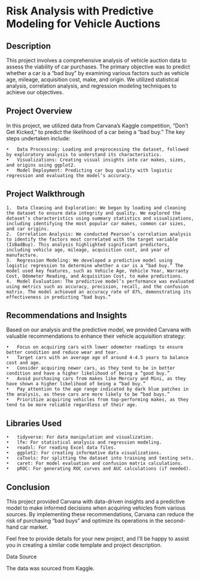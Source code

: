 <h1>Risk Analysis with Predictive Modeling for Vehicle Auctions </h1>

<h2>Description</h2>

This project involves a comprehensive analysis of vehicle auction data to assess the viability of car purchases. The primary objective was to predict whether a car is a “bad buy” by examining various factors such as vehicle age, mileage, acquisition cost, make, and origin. We utilized statistical analysis, correlation analysis, and regression modeling techniques to achieve our objectives.

<h2>Project Overview</h2>

In this project, we utilized data from Carvana’s Kaggle competition, “Don’t Get Kicked,” to predict the likelihood of a car being a “bad buy.” The key steps undertaken include:

	•	Data Processing: Loading and preprocessing the dataset, followed by exploratory analysis to understand its characteristics.
	•	Visualizations: Creating visual insights into car makes, sizes, and origins using ggplot2.
	•	Model Deployment: Predicting car buy quality with logistic regression and evaluating the model’s accuracy.

<h2>Project Walkthrough</h2>

	1.	Data Cleaning and Exploration: We began by loading and cleaning the dataset to ensure data integrity and quality. We explored the dataset’s characteristics using summary statistics and visualizations, including identifying the most popular car makes, common car sizes, and car origins.
	2.	Correlation Analysis: We conducted Pearson’s correlation analysis to identify the factors most correlated with the target variable (IsBadBuy). This analysis highlighted significant predictors, including vehicle age, mileage, acquisition cost, and year of manufacture.
	3.	Regression Modeling: We developed a predictive model using logistic regression to determine whether a car is a “bad buy.” The model used key features, such as Vehicle Age, Vehicle Year, Warranty Cost, Odometer Reading, and Acquisition Cost, to make predictions.
	4.	Model Evaluation: The predictive model’s performance was evaluated using metrics such as accuracy, precision, recall, and the confusion matrix. The model achieved an accuracy rate of 87%, demonstrating its effectiveness in predicting “bad buys.”

<h2>Recommendations and Insights</h2>

Based on our analysis and the predictive model, we provided Carvana with valuable recommendations to enhance their vehicle acquisition strategy:

	•	Focus on acquiring cars with lower odometer readings to ensure better condition and reduce wear and tear.
	•	Target cars with an average age of around 4-4.5 years to balance cost and age.
	•	Consider acquiring newer cars, as they tend to be in better condition and have a higher likelihood of being a “good buy.”
	•	Avoid purchasing cars from makes like Mercury and Mini, as they have shown a higher likelihood of being a “bad buy.”
	•	Pay attention to the age range indicated by dark blue patches in the analysis, as these cars are more likely to be “bad buys.”
	•	Prioritize acquiring vehicles from top-performing makes, as they tend to be more reliable regardless of their age.

<h2>Libraries Used</h2>

	•	tidyverse: For data manipulation and visualization.
	•	lfe: For statistical analysis and regression modeling.
	•	readxl: For reading Excel data files.
	•	ggplot2: For creating informative data visualizations.
	•	caTools: For splitting the dataset into training and testing sets.
	•	caret: For model evaluation and confusion matrix calculations.
	•	pROC: For generating ROC curves and AUC calculations (if needed).

<h2>Conclusion</h2>

This project provided Carvana with data-driven insights and a predictive model to make informed decisions when acquiring vehicles from various sources. By implementing these recommendations, Carvana can reduce the risk of purchasing “bad buys” and optimize its operations in the second-hand car market.

Feel free to provide details for your new project, and I’ll be happy to assist you in creating a similar code template and project description.

Data Source

The data was sourced from Kaggle.
